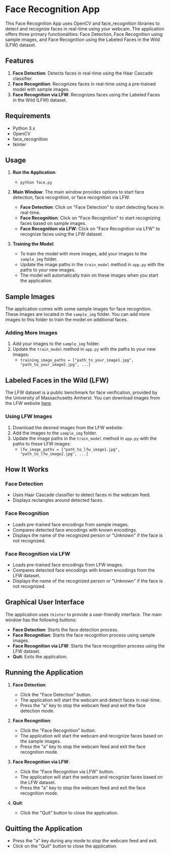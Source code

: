 
# Face Recognition App

This Face Recognition App uses OpenCV and face_recognition libraries to detect and recognize faces in real-time using your webcam. The application offers three primary functionalities: Face Detection, Face Recognition using sample images, and Face Recognition using the Labeled Faces in the Wild (LFW) dataset.

## Features

1. **Face Detection**: Detects faces in real-time using the Haar Cascade classifier.
2. **Face Recognition**: Recognizes faces in real-time using a pre-trained model with sample images.
3. **Face Recognition via LFW**: Recognizes faces using the Labeled Faces in the Wild (LFW) dataset.

## Requirements

- Python 3.x
- OpenCV
- face_recognition
- tkinter

## Usage

1. **Run the Application**:
   - `python face.py`

2. **Main Window**:
   The main window provides options to start face detection, face recognition, or face recognition via LFW.
    
   - **Face Detection**: Click on "Face Detection" to start detecting faces in real-time.
   - **Face Recognition**: Click on "Face Recognition" to start recognizing faces based on sample images.
   - **Face Recognition via LFW**: Click on "Face Recognition via LFW" to recognize faces using the LFW dataset.

3. **Training the Model**:
   - To train the model with more images, add your images to the `sample_img` folder.
   - Update the image paths in the `train_model` method in `app.py` with the paths to your new images.
   - The model will automatically train on these images when you start the application.

## Sample Images

The application comes with some sample images for face recognition. These images are located in the `sample_img` folder. You can add more images to this folder to train the model on additional faces.

### Adding More Images

1. Add your images to the `sample_img` folder.
2. Update the `train_model` method in `app.py` with the paths to your new images:
   - `training_image_paths = ["path_to_your_image1.jpg", "path_to_your_image2.jpg", ...]`

## Labeled Faces in the Wild (LFW)

The LFW dataset is a public benchmark for face verification, provided by the University of Massachusetts Amherst. You can download images from the LFW website [here](https://vis-www.cs.umass.edu/lfw/).

### Using LFW Images

1. Download the desired images from the LFW website.
2. Add the images to the `sample_img` folder.
3. Update the image paths in the `train_model` method in `app.py` with the paths to these LFW images:
   - `lfw_image_paths = ["path_to_lfw_image1.jpg", "path_to_lfw_image2.jpg", ...]`

## How It Works

### Face Detection

- Uses Haar Cascade classifier to detect faces in the webcam feed.
- Displays rectangles around detected faces.

### Face Recognition

- Loads pre-trained face encodings from sample images.
- Compares detected face encodings with known encodings.
- Displays the name of the recognized person or "Unknown" if the face is not recognized.

### Face Recognition via LFW

- Loads pre-trained face encodings from LFW images.
- Compares detected face encodings with known encodings from the LFW dataset.
- Displays the name of the recognized person or "Unknown" if the face is not recognized.

## Graphical User Interface

The application uses `tkinter` to provide a user-friendly interface. The main window has the following buttons:

- **Face Detection**: Starts the face detection process.
- **Face Recognition**: Starts the face recognition process using sample images.
- **Face Recognition via LFW**: Starts the face recognition process using the LFW dataset.
- **Quit**: Exits the application.

## Running the Application

1. **Face Detection**:
   - Click the "Face Detection" button.
   - The application will start the webcam and detect faces in real-time.
   - Press the "a" key to stop the webcam feed and exit the face detection mode.

2. **Face Recognition**:
   - Click the "Face Recognition" button.
   - The application will start the webcam and recognize faces based on the sample images.
   - Press the "a" key to stop the webcam feed and exit the face recognition mode.

3. **Face Recognition via LFW**:
   - Click the "Face Recognition via LFW" button.
   - The application will start the webcam and recognize faces based on the LFW dataset.
   - Press the "a" key to stop the webcam feed and exit the face recognition mode.

4. **Quit**:
   - Click the "Quit" button to close the application.

## Quitting the Application

- Press the "a" key during any mode to stop the webcam feed and exit.
- Click on the "Quit" button to close the application.

